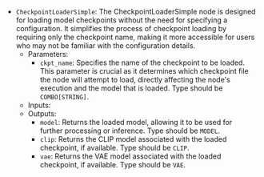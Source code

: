 - `CheckpointLoaderSimple`: The CheckpointLoaderSimple node is designed for loading model checkpoints without the need for specifying a configuration. It simplifies the process of checkpoint loading by requiring only the checkpoint name, making it more accessible for users who may not be familiar with the configuration details.
    - Parameters:
        - `ckpt_name`: Specifies the name of the checkpoint to be loaded. This parameter is crucial as it determines which checkpoint file the node will attempt to load, directly affecting the node's execution and the model that is loaded. Type should be `COMBO[STRING]`.
    - Inputs:
    - Outputs:
        - `model`: Returns the loaded model, allowing it to be used for further processing or inference. Type should be `MODEL`.
        - `clip`: Returns the CLIP model associated with the loaded checkpoint, if available. Type should be `CLIP`.
        - `vae`: Returns the VAE model associated with the loaded checkpoint, if available. Type should be `VAE`.
